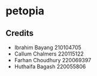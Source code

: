 # petopia

## Credits
- Ibrahim Bayang 210104705
- Callum Chalmers 220115122
- Farhan Choudhury 220069397
- Huthaifa Bagash 220055806
